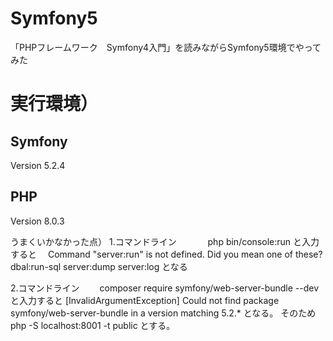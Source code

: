 # Symfony5
「PHPフレームワーク　Symfony4入門」を読みながらSymfony5環境でやってみた

<h1>実行環境）</h1>
<h2>Symfony</h2>
<p>Version              5.2.4</p>
<h2>PHP</h2>
<p>Version              8.0.3</p>

うまくいかなかった点）
1.コマンドライン
　　　 php bin/console:run
 と入力すると
　Command "server:run" is not defined.
  Did you mean one of these?
      dbal:run-sql
      server:dump
      server:log
  となる

2.コマンドライン
　　composer require symfony/web-server-bundle --dev
  と入力すると
   [InvalidArgumentException]
  Could not find package symfony/web-server-bundle in a version matching 5.2.*
  となる。
  そのため
  php -S localhost:8001 -t public
  とする。
  
  



